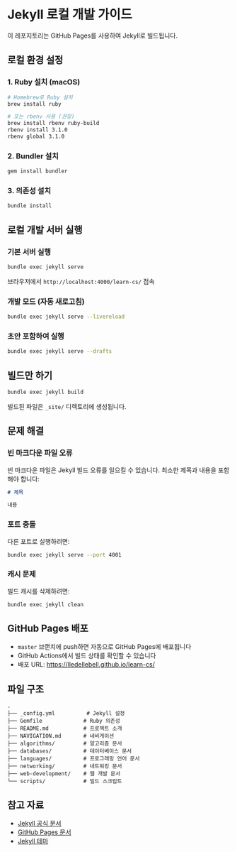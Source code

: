 # Jekyll 로컬 개발 가이드

이 레포지토리는 GitHub Pages를 사용하여 Jekyll로 빌드됩니다.

## 로컬 환경 설정

### 1. Ruby 설치 (macOS)

```bash
# Homebrew로 Ruby 설치
brew install ruby

# 또는 rbenv 사용 (권장)
brew install rbenv ruby-build
rbenv install 3.1.0
rbenv global 3.1.0
```

### 2. Bundler 설치

```bash
gem install bundler
```

### 3. 의존성 설치

```bash
bundle install
```

## 로컬 개발 서버 실행

### 기본 서버 실행

```bash
bundle exec jekyll serve
```

브라우저에서 `http://localhost:4000/learn-cs/` 접속

### 개발 모드 (자동 새로고침)

```bash
bundle exec jekyll serve --livereload
```

### 초안 포함하여 실행

```bash
bundle exec jekyll serve --drafts
```

## 빌드만 하기

```bash
bundle exec jekyll build
```

빌드된 파일은 `_site/` 디렉토리에 생성됩니다.

## 문제 해결

### 빈 마크다운 파일 오류

빈 마크다운 파일은 Jekyll 빌드 오류를 일으킬 수 있습니다.
최소한 제목과 내용을 포함해야 합니다:

```markdown
# 제목

내용
```

### 포트 충돌

다른 포트로 실행하려면:

```bash
bundle exec jekyll serve --port 4001
```

### 캐시 문제

빌드 캐시를 삭제하려면:

```bash
bundle exec jekyll clean
```

## GitHub Pages 배포

- `master` 브랜치에 push하면 자동으로 GitHub Pages에 배포됩니다
- GitHub Actions에서 빌드 상태를 확인할 수 있습니다
- 배포 URL: https://lledellebell.github.io/learn-cs/

## 파일 구조

```
.
├── _config.yml          # Jekyll 설정
├── Gemfile             # Ruby 의존성
├── README.md           # 프로젝트 소개
├── NAVIGATION.md       # 네비게이션
├── algorithms/         # 알고리즘 문서
├── databases/          # 데이터베이스 문서
├── languages/          # 프로그래밍 언어 문서
├── networking/         # 네트워킹 문서
├── web-development/    # 웹 개발 문서
└── scripts/            # 빌드 스크립트
```

## 참고 자료

- [Jekyll 공식 문서](https://jekyllrb.com/)
- [GitHub Pages 문서](https://docs.github.com/en/pages)
- [Jekyll 테마](https://github.com/pages-themes/primer)
